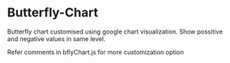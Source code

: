 # Butterfly-Chart
Butterfly chart customised  using google chart visualization. Show possitive and negative values in same level. 

Refer comments in bflyChart.js for more customization option 
